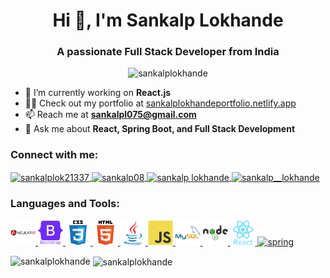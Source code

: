 <h1 align="center">Hi 👋, I'm Sankalp Lokhande</h1>
<h3 align="center">A passionate Full Stack Developer from India</h3>

<p align="center"> 
  <img src="https://komarev.com/ghpvc/?username=sankalplokhande&label=Profile%20views&color=0e75b6&style=flat" alt="sankalplokhande" />
</p>

- 🔭 I’m currently working on **React.js**
- 👨‍💻 Check out my portfolio at [sankalplokhandeportfolio.netlify.app](https://sankalplokhandeportfolio.netlify.app/)
- 📫 Reach me at **sankalpl075@gmail.com**
- 💬 Ask me about **React, Spring Boot, and Full Stack Development**

<h3 align="left">Connect with me:</h3>
<p align="left">
  <a href="https://twitter.com/sankalplok21337" target="blank">
    <img align="center" src="https://raw.githubusercontent.com/rahuldkjain/github-profile-readme-generator/master/src/images/icons/Social/twitter.svg" alt="sankalplok21337" height="30" width="40" />
  </a>
  <a href="https://linkedin.com/in/sankalp08" target="blank">
    <img align="center" src="https://raw.githubusercontent.com/rahuldkjain/github-profile-readme-generator/master/src/images/icons/Social/linked-in-alt.svg" alt="sankalp08" height="30" width="40" />
  </a>
  <a href="https://fb.com/sankalp.lokhande" target="blank">
    <img align="center" src="https://raw.githubusercontent.com/rahuldkjain/github-profile-readme-generator/master/src/images/icons/Social/facebook.svg" alt="sankalp lokhande" height="30" width="40" />
  </a>
  <a href="https://instagram.com/sankalp__lokhande" target="blank">
    <img align="center" src="https://raw.githubusercontent.com/rahuldkjain/github-profile-readme-generator/master/src/images/icons/Social/instagram.svg" alt="sankalp__lokhande" height="30" width="40" />
  </a>
</p>

<h3 align="left">Languages and Tools:</h3>
<p align="left">
  <a href="https://angular.io" target="_blank" rel="noreferrer">
    <img src="https://raw.githubusercontent.com/devicons/devicon/master/icons/angularjs/angularjs-original-wordmark.svg" alt="angularjs" width="40" height="40"/>
  </a>
  <a href="https://getbootstrap.com" target="_blank" rel="noreferrer">
    <img src="https://raw.githubusercontent.com/devicons/devicon/master/icons/bootstrap/bootstrap-plain-wordmark.svg" alt="bootstrap" width="40" height="40"/>
  </a>
  <a href="https://www.w3schools.com/css/" target="_blank" rel="noreferrer">
    <img src="https://raw.githubusercontent.com/devicons/devicon/master/icons/css3/css3-original-wordmark.svg" alt="css3" width="40" height="40"/>
  </a>
  <a href="https://www.w3.org/html/" target="_blank" rel="noreferrer">
    <img src="https://raw.githubusercontent.com/devicons/devicon/master/icons/html5/html5-original-wordmark.svg" alt="html5" width="40" height="40"/>
  </a>
  <a href="https://www.java.com" target="_blank" rel="noreferrer">
    <img src="https://raw.githubusercontent.com/devicons/devicon/master/icons/java/java-original.svg" alt="java" width="40" height="40"/>
  </a>
  <a href="https://developer.mozilla.org/en-US/docs/Web/JavaScript" target="_blank" rel="noreferrer">
    <img src="https://raw.githubusercontent.com/devicons/devicon/master/icons/javascript/javascript-original.svg" alt="javascript" width="40" height="40"/>
  </a>
  <a href="https://www.mysql.com/" target="_blank" rel="noreferrer">
    <img src="https://raw.githubusercontent.com/devicons/devicon/master/icons/mysql/mysql-original-wordmark.svg" alt="mysql" width="40" height="40"/>
  </a>
  <a href="https://nodejs.org" target="_blank" rel="noreferrer">
    <img src="https://raw.githubusercontent.com/devicons/devicon/master/icons/nodejs/nodejs-original-wordmark.svg" alt="nodejs" width="40" height="40"/>
  </a>
  <a href="https://reactjs.org/" target="_blank" rel="noreferrer">
    <img src="https://raw.githubusercontent.com/devicons/devicon/master/icons/react/react-original-wordmark.svg" alt="react" width="40" height="40"/>
  </a>
  <a href="https://spring.io/" target="_blank" rel="noreferrer">
    <img src="https://www.vectorlogo.zone/logos/springio/springio-icon.svg" alt="spring" width="40" height="40"/>
  </a>
</p>

<p><img align="left" src="https://github-readme-stats.vercel.app/api/top-langs?username=sankalplokhande&show_icons=true&locale=en&layout=compact" alt="sankalplokhande" /></p>
<p>&nbsp;<img align="center" src="https://github-readme-stats.vercel.app/api?username=sankalplokhande&show_icons=true&locale=en" alt="sankalplokhande" /></p>

